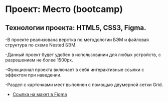 # Проект: Место (bootcamp)

## Технологии проекта: HTML5, CSS3, Figma.

-В проекте реализована верстка по методологии БЭМ и файловая структура по схеме Nested БЭМ.

-Данный проект будет удобен в использовании для любых устройств, с разрешением не более 1500px.

-Функционал проекта включает в себя интерактивные ссылки с эффектом при наведении.

-Раздел с карточками мест выполнен с помощью двумерной сетки Grid.

* [Ссылка на макет в Figma](https://www.figma.com/file/2cn9N9jSkmxD84oJik7xL7/JavaScript.-Sprint-4?node-id=0%3A1)


